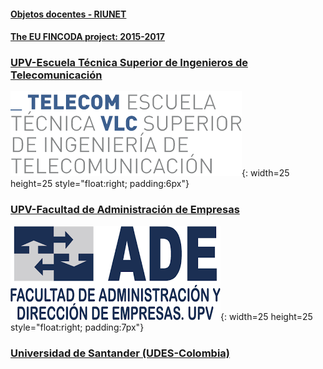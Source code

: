
#### [Objetos docentes - RIUNET](https://riunet.upv.es/discover?rpp=10&etal=0&query=gonzalez+ladrón+de+guevara&group_by=none&page=1)

#### [The EU FINCODA project: 2015-2017](https://www.fincoda.eu)

### [UPV-Escuela Técnica Superior de Ingenieros de Telecomunicación](cont-docentes-etsit.md)    
![ETSIT](telecom.png){: width=25 height=25 style="float:right; padding:6px"}


### [UPV-Facultad de Administración de Empresas](cont-docentes-fade.md)    
![FADE](fade.png){: width=25 height=25 style="float:right; padding:7px"}    

### [Universidad de Santander (UDES-Colombia)](cont-docentes-udes.md)    
